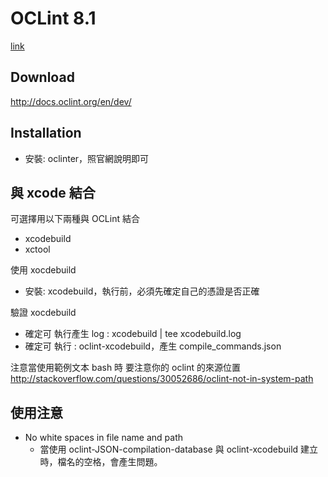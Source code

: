 # OCLint 8.1

[link](http://docs.oclint.org/en/dev/intro/installation.html)

## Download
http://docs.oclint.org/en/dev/

## Installation
- 安裝: oclinter，照官網說明即可


## 與 xcode 結合

可選擇用以下兩種與 OCLint 結合
- xcodebuild 
- xctool

使用 xocdebuild
- 安裝: xcodebuild，執行前，必須先確定自己的憑證是否正確

驗證 xocdebuild
- 確定可 執行產生 log : xcodebuild | tee xcodebuild.log
- 確定可 執行 : oclint-xcodebuild，產生 compile_commands.json  


注意當使用範例文本 bash 時
要注意你的 oclint 的來源位置
http://stackoverflow.com/questions/30052686/oclint-not-in-system-path

## 使用注意

- No white spaces in file name and path
	- 當使用 oclint-JSON-compilation-database 與 oclint-xcodebuild 建立時，檔名的空格，會產生問題。
